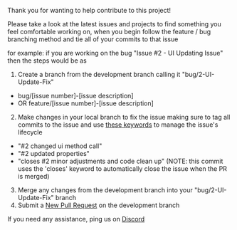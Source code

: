 Thank you for wanting to help contribute to this project!

Please take a look at the latest issues and projects to find something you feel comfortable working on, when you begin follow the feature / bug branching method and tie all of your commits to that issue

for example: if you are working on the bug "Issue #2 - UI Updating Issue" then the steps would be as
1) Create a branch from the development branch calling it "bug/2-UI-Update-Fix" 
- bug/[issue number]-[issue description]
- OR feature/[issue number]-[issue description]
2) Make changes in your local branch to fix the issue making sure to tag all commits to the issue and use [these keywords](https://docs.github.com/en/free-pro-team@latest/github/managing-your-work-on-github/linking-a-pull-request-to-an-issue#linking-a-pull-request-to-an-issue-using-a-keyword) to manage the issue's lifecycle
- "#2 changed ui method call"
- "#2 updated properties"
- "closes #2 minor adjustments and code clean up" (NOTE: this commit uses the 'closes' keyword to automatically close the issue when the PR is merged)
3) Merge any changes from the development branch into your "bug/2-UI-Update-Fix" branch
4) Submit a [New Pull Request](https://github.com/Unskilledcrab/Polysense/compare) on the development branch

If you need any assistance, ping us on [Discord](https://discord.gg/5HFjaeEysx)
